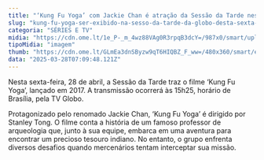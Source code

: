 ```yaml
---
title: "‘Kung Fu Yoga’ com Jackie Chan é atração da Sessão da Tarde nesta sexta"
slug: "kung-fu-yoga-ser-exibido-na-sesso-da-tarde-da-globo-desta-sexta-feira"
categoria: "SÉRIES E TV"
midia: "https://cdn.ome.lt/1e_P-_m_4wz88VAg0R3rpqB3dcY=/987x0/smart/uploads/conteudo/fotos/kungfuyoga_GcBhHmQ.jpg"
tipoMidia: "imagem"
thumb: "https://cdn.ome.lt/GLmEa3dnSByzw9qT6HIQBZ_F_ww=/480x360/smart/extras/conteudos/kungfuyoga_488Mo6x.jpg"
data: "2025-03-28T07:09:48.121Z"
---
```


Nesta sexta-feira, 28 de abril, a Sessão da Tarde traz o filme ‘Kung Fu Yoga’, lançado em 2017. A transmissão ocorrerá às 15h25, horário de Brasília, pela TV Globo. 

Protagonizado pelo renomado Jackie Chan, ‘Kung Fu Yoga’ é dirigido por Stanley Tong. O filme conta a história de um famoso professor de arqueologia que, junto à sua equipe, embarca em uma aventura para encontrar um precioso tesouro indiano. No entanto, o grupo enfrenta diversos desafios quando mercenários tentam interceptar sua missão.